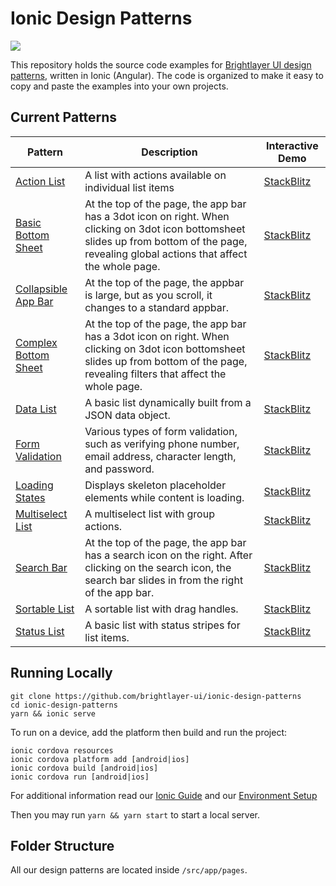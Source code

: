 # Ionic Design Patterns

[![](https://img.shields.io/circleci/project/github/brightlayer-ui/ionic-design-patterns/master.svg?style=flat)](https://circleci.com/gh/brightlayer-ui/ionic-design-patterns/tree/master)

This repository holds the source code examples for [Brightlayer UI design patterns](https://brightlayer-ui.github.io/patterns), written in Ionic (Angular). The code is organized to make it easy to copy and paste the examples into your own projects.

## Current Patterns

| Pattern                                                                                | Description                                                                                                                                                                                  | Interactive Demo                                                                                                                                                                    |
| -------------------------------------------------------------------------------------- | -------------------------------------------------------------------------------------------------------------------------------------------------------------------------------------------- | ----------------------------------------------------------------------------------------------------------------------------------------------------------------------------------- |
| [Action List](https://brightlayer-ui.github.io/patterns/lists)                         | A list with actions available on individual list items                                                                                                                                       | [StackBlitz](https://stackblitz.com/github/brightlayer-ui/ionic-design-patterns?file=src%2Fapp%2Fpages%2Flist%2Faction-list%2Faction-list.component.html)                           |
| [Basic Bottom Sheet](https://brightlayer-ui.github.io/patterns/overlay)                | At the top of the page, the app bar has a 3dot icon on right. When clicking on 3dot icon bottomsheet slides up from bottom of the page, revealing global actions that affect the whole page. | [StackBlitz](https://stackblitz.com/github/brightlayer-ui/ionic-design-patterns?file=src%2Fapp%2Fpages%2Foverlays%2Fbasic-bottom-sheet%2Fbasic-bottom-sheet.component.html)         |
| [Collapsible App Bar](https://brightlayer-ui.github.io/patterns/appbar)                | At the top of the page, the appbar is large, but as you scroll, it changes to a standard appbar.                                                                                             | [StackBlitz](https://stackblitz.com/github/brightlayer-ui/ionic-design-patterns?file=src%2Fapp%2Fpages%2Fapp-bar%2Fcollapsible-app-bar%2Fcollapsible-app-bar.component.ts)          |
| [Complex Bottom Sheet](https://brightlayer-ui.github.io/patterns/overlay)              | At the top of the page, the app bar has a 3dot icon on right. When clicking on 3dot icon bottomsheet slides up from bottom of the page, revealing filters that affect the whole page.        | [StackBlitz](https://stackblitz.com/github/brightlayer-ui/ionic-design-patterns?file=src%2Fapp%2Fpages%2Foverlays%2Fcomplex-bottom-sheet%2Fcomplex-bottom-sheet.component.html)     |
| [Data List](https://brightlayer-ui.github.io/patterns/lists)                           | A basic list dynamically built from a JSON data object.                                                                                                                                      | [StackBlitz](https://stackblitz.com/github/brightlayer-ui/ionic-design-patterns?file=src%2Fapp%2Fpages%2Flist%2Fdata-list%2Fdata-list.component.html)                               |
| [Form Validation](https://brightlayer-ui.github.io/patterns/forms)                     | Various types of form validation, such as verifying phone number, email address, character length, and password.                                                                             | [StackBlitz](https://stackblitz.com/github/brightlayer-ui/ionic-design-patterns?file=src%2Fapp%2Fpages%2Fform-validation%2Fform-validation.component.html)                          |
| [Loading States](https://brightlayer-ui.github.io/patterns/empty-states)               | Displays skeleton placeholder elements while content is loading.                                                                                                                             | [StackBlitz](https://stackblitz.com/github/brightlayer-ui/ionic-design-patterns?file=src%2Fapp%2Fpages%2Floading-states%2Floading-states.component.html)                            |
| [Multiselect List](https://brightlayer-ui.github.io/patterns/lists)                    | A multiselect list with group actions.                                                                                                                                                       | [StackBlitz](https://stackblitz.com/github/brightlayer-ui/ionic-design-patterns?file=src%2Fapp%2Fpages%2Flist%2Fmultiselect-list%2Fmultiselect-list.component.html)                 |
| [Search Bar](https://brightlayer-ui.github.io/patterns/appbar)                         | At the top of the page, the app bar has a search icon on the right. After clicking on the search icon, the search bar slides in from the right of the app bar.                               | [StackBlitz](https://stackblitz.com/github/brightlayer-ui/ionic-design-patterns?file=src%2Fapp%2Fpages%2Fapp-bar%2Fsearch-bar%2Fsearch-bar.component.html)                          |
| [Sortable List](https://brightlayer-ui.github.io/patterns/lists)                       | A sortable list with drag handles.                                                                                                                                                           | [StackBlitz](https://stackblitz.com/github/brightlayer-ui/ionic-design-patterns?file=src%2Fapp%2Fpages%2Flist%2Fsortable-list%2Fsortable-list.component.html)                       |
| [Status List](https://brightlayer-ui.github.io/patterns/lists)                         | A basic list with status stripes for list items.                                                                                                                                             | [StackBlitz](https://stackblitz.com/github/brightlayer-ui/ionic-design-patterns?file=src%2Fapp%2Fpages%2Flist%2Fstatus-list%2Fstatus-list.component.html)                           |

## Running Locally

```
git clone https://github.com/brightlayer-ui/ionic-design-patterns
cd ionic-design-patterns
yarn && ionic serve
```
To run on a device, add the platform then build and run the project:
```
ionic cordova resources
ionic cordova platform add [android|ios]
ionic cordova build [android|ios]
ionic cordova run [android|ios]
```
For additional information read our [Ionic Guide](https://brightlayer-ui.github.io/development/frameworks-mobile/ionic) and our [Environment Setup](https://brightlayer-ui.github.io/development/environment)

Then you may run `yarn && yarn start` to start a local server.

## Folder Structure

All our design patterns are located inside `/src/app/pages`.
